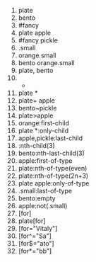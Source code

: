 1.	plate
2.	bento
3.	#fancy
4.	plate apple
5.	#fancy pickle
6.	.small
7.	orange.small
8.	bento orange.small
9.	plate, bento
10.	*
11.	plate *
12.	plate+ apple
13.	bento~pickle
14.	plate>apple
15.	orange:first-child
16.	plate *:only-child
17.	apple,pickle:last-child
18.	:nth-child(3)
19.	bento:nth-last-child(3)
20.	apple:first-of-type
21.	plate:nth-of-type(even)
22.	plate:nth-of-type(2n+3)
23.	plate apple:only-of-type
24.	.small:last-of-type
25.	bento:empty
26.	apple:not(.small)
27.	[for]
28.	plate[for]
29.	[for="Vitaly"]
30.	[for^="Sa"]
31.	[for$="ato"]
32.	[for*="bb"]


